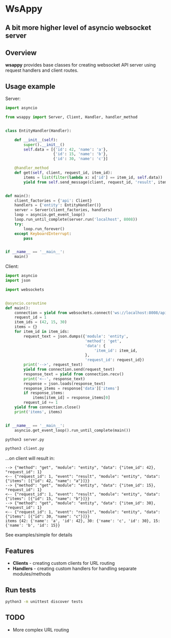 # WsAppy

## A bit more higher level of asyncio websocket server

## Overview

**wsappy** provides base classes for creating websocket API server using request handlers and client routes.

## Usage example

Server:
```python
import asyncio

from wsappy import Server, Client, Handler, handler_method


class EntityHandler(Handler):

    def __init__(self):
        super().__init__()
        self.data = [{'id': 42, 'name': 'a'},
                     {'id': 15, 'name': 'b'},
                     {'id': 30, 'name': 'c'}]

    @handler_method
    def get(self, client, request_id, item_id):
        items = list(filter(lambda x: x['id'] == item_id, self.data))
        yield from self.send_message(client, request_id, 'result', items=items)


def main():
    client_factories = {'api': Client}
    handlers = {'entity': EntityHandler()}
    server = Server(client_factories, handlers)
    loop = asyncio.get_event_loop()
    loop.run_until_complete(server.run('localhost', 8008))
    try:
        loop.run_forever()
    except KeyboardInterrupt:
        pass


if __name__ == '__main__':
    main()
```

Client:
```python
import asyncio
import json

import websockets


@asyncio.coroutine
def main():
    connection = yield from websockets.connect('ws://localhost:8008/api')
    request_id = 1
    item_ids = (42, 15, 30)
    items = {}
    for item_id in item_ids:
        request_text = json.dumps({'module': 'entity',
                                   'method': 'get',
                                   'data': {
                                       'item_id': item_id,
                                   },
                                   'request_id': request_id})
        print('-->', request_text)
        yield from connection.send(request_text)
        response_text = yield from connection.recv()
        print('<--', response_text)
        response = json.loads(response_text)
        response_items = response['data']['items']
        if response_items:
            items[item_id] = response_items[0]
        request_id += 1
    yield from connection.close()
    print('items', items)


if __name__ == '__main__':
    asyncio.get_event_loop().run_until_complete(main())
```

```bash
python3 server.py
```

```bash
python3 client.py
```

...on client will result in:

```
--> {"method": "get", "module": "entity", "data": {"item_id": 42}, "request_id": 1}
<-- {"request_id": 1, "event": "result", "module": "entity", "data": {"items": [{"id": 42, "name": "a"}]}}
--> {"method": "get", "module": "entity", "data": {"item_id": 15}, "request_id": 1}
<-- {"request_id": 1, "event": "result", "module": "entity", "data": {"items": [{"id": 15, "name": "b"}]}}
--> {"method": "get", "module": "entity", "data": {"item_id": 30}, "request_id": 1}
<-- {"request_id": 1, "event": "result", "module": "entity", "data": {"items": [{"id": 30, "name": "c"}]}}
items {42: {'name': 'a', 'id': 42}, 30: {'name': 'c', 'id': 30}, 15: {'name': 'b', 'id': 15}}
```

See examples/simple for details

## Features

 * **Clients** - creating custom clients for URL routing
 * **Handlers** - creating custom handlers for handling separate modules/methods

## Run tests

```bash
python3 -m unittest discover tests
```

## TODO

* More complex URL routing
